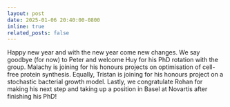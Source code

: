 ```yaml
---
layout: post
date: 2025-01-06 20:40:00-0800
inline: true
related_posts: false
---
```


Happy new year and with the new year come new changes. We say goodbye (for now) to Peter and welcome Huy for his PhD rotation with the group. Malachy is joining for his honours projects on optimisation of cell-free protein synthesis. Equally, Tristan is joining for his honours project on a stochastic bacterial growth model. Lastly, we congratulate Rohan for making his next step and taking up a position in Basel at Novartis after finishing his PhD!